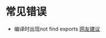 # 常见错误
* 编译时出现not find exports
   [ 网友建议 ](https://stackoverflow.com/questions/31173738/typescript-getting-error-ts2304-cannot-find-name-require/34995190)
